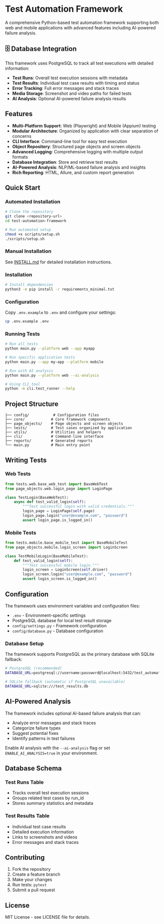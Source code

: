 # Test Automation Framework

A comprehensive Python-based test automation framework supporting both web and mobile applications with advanced features including AI-powered failure analysis.

## 🗄️ Database Integration

This framework uses PostgreSQL to track all test executions with detailed information:
- **Test Runs**: Overall test execution sessions with metadata
- **Test Results**: Individual test case results with timing and status
- **Error Tracking**: Full error messages and stack traces
- **Media Storage**: Screenshot and video paths for failed tests
- **AI Analysis**: Optional AI-powered failure analysis results

## Features

- **Multi-Platform Support**: Web (Playwright) and Mobile (Appium) testing
- **Modular Architecture**: Organized by application with clear separation of concerns
- **CLI Interface**: Command-line tool for easy test execution
- **Object Repository**: Structured page objects and screen objects
- **Advanced Logging**: Comprehensive logging with multiple output formats
- **Database Integration**: Store and retrieve test results
- **AI-Powered Analysis**: NLP/ML-based failure analysis and insights
- **Rich Reporting**: HTML, Allure, and custom report generation

## Quick Start

### Automated Installation

```bash
# Clone the repository
git clone <repository-url>
cd test-automation-framework

# Run automated setup
chmod +x scripts/setup.sh
./scripts/setup.sh
```

### Manual Installation

See [INSTALL.md](INSTALL.md) for detailed installation instructions.

### Installation

```bash
# Install dependencies
python3 -m pip install -r requirements_minimal.txt
```

### Configuration

Copy `.env.example` to `.env` and configure your settings:

```bash
cp .env.example .env
```

### Running Tests

```bash
# Run all tests
python main.py --platform web --app myapp

# Run specific application tests
python main.py --app my-app --platform mobile

# Run with AI analysis
python main.py --platform web --ai-analysis

# Using CLI tool
python -m cli.test_runner --help
```

## Project Structure

```
├── config/           # Configuration files
├── core/            # Core framework components
├── page_objects/    # Page objects and screen objects
├── tests/           # Test cases organized by application
├── utils/           # Utilities and helpers
├── cli/             # Command-line interface
├── reports/         # Generated reports
└── main.py          # Main entry point
```

## Writing Tests

### Web Tests

```python
from tests.web.base_web_test import BaseWebTest
from page_objects.web.login_page import LoginPage

class TestLogin(BaseWebTest):
    async def test_valid_login(self):
        """Test successful login with valid credentials."""
        login_page = LoginPage(self.page)
        login_page.login("user@example.com", "password")
        assert login_page.is_logged_in()
```

### Mobile Tests

```python
from tests.mobile.base_mobile_test import BaseMobileTest
from page_objects.mobile.login_screen import LoginScreen

class TestMobileLogin(BaseMobileTest):
    def test_valid_login(self):
        """Test successful mobile login."""
        login_screen = LoginScreen(self.driver)
        login_screen.login("user@example.com", "password")
        assert login_screen.is_logged_in()
```

## Configuration

The framework uses environment variables and configuration files:

- `.env` - Environment-specific settings
- PostgreSQL database for local test result storage
- `config/settings.py` - Framework configuration
- `config/database.py` - Database configuration

### Database Setup

The framework supports PostgreSQL as the primary database with SQLite fallback:

```bash
# PostgreSQL (recommended)
DATABASE_URL=postgresql://username:password@localhost:5432/test_automation

# SQLite fallback (automatic if PostgreSQL unavailable)
DATABASE_URL=sqlite:///test_results.db
```
## AI-Powered Analysis

The framework includes optional AI-based failure analysis that can:

- Analyze error messages and stack traces
- Categorize failure types
- Suggest potential fixes
- Identify patterns in test failures

Enable AI analysis with the `--ai-analysis` flag or set `ENABLE_AI_ANALYSIS=true` in your environment.

## Database Schema

### Test Runs Table
- Tracks overall test execution sessions
- Groups related test cases by run_id
- Stores summary statistics and metadata

### Test Results Table  
- Individual test case results
- Detailed execution information
- Links to screenshots and videos
- Error messages and stack traces

## Contributing

1. Fork the repository
2. Create a feature branch
3. Make your changes
4. Run tests: `pytest`
5. Submit a pull request

## License

MIT License - see LICENSE file for details.